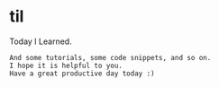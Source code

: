 # til
Today I Learned.
```
And some tutorials, some code snippets, and so on.
I hope it is helpful to you.
Have a great productive day today :)
```
